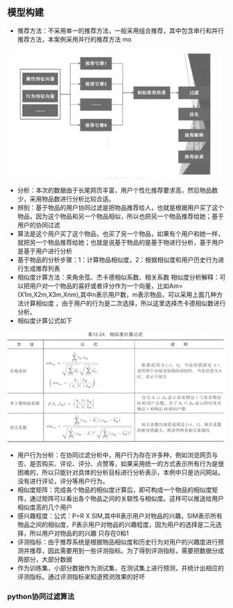 ## 模型构建
* 推荐方法：不采用单一的推荐方法，一般采用组合推荐，其中包含串行和并行推荐方法，本案例采用并行的推荐方法   mo                

![模型展示图](https://github.com/mkkeliping/graduationProject/blob/master/picture/%E6%A8%A1%E5%9E%8B%E5%9B%BE01.png)
* 分析：本次的数据由于长尾网页丰富，用户个性化推荐要求高，然后物品数少，采用物品数进行分析比较合适。
* 辨别：基于物品的用户协同过滤是把物品推荐给人，也就是根据用户买了这个物品，因为这个物品和另一个物品相似，所以也把另一个物品推荐给她；基于用户的协同过滤
* 算法是这个用户买了这个物品，也买了另一个物品，如果有个用户和她一样，就把另一个物品推荐给她；也就是说基于物品的是基于物进行分析，基于用户是基于用户进行分析
* 基于物品的分析步骤：1：计算物品相似度，2：根据相似度和用户历史行为进行生成推荐列表
* 相似度计算方法：夹角余弦、杰卡德相似系数、相关系数
相似度分析解释：可以把用户对一个物品的喜好或者评分作为一个向量，比如Am=(X1m,X2m,X3m,Xnm),其中n表示用户数，m表示物品，可以采用上面几种方法计算相似度
，由于用户的行为是二次选择，所以这里选择杰卡德相似数进行分析。
* 相似度计算公式如下                     

![相似度公式计算](https://github.com/mkkeliping/graduationProject/blob/master/picture/%E6%A8%A1%E5%9E%8B%E5%9B%BE02.png)
* 用户行为分析：在协同过滤分析中，用户行为存在许多种，例如浏览网页与否、是否购买、评论、评分、点赞等，如果采用统一的方式表示所有行为是很困难的，所以只能针对具体的分析目标进行分析表示，本例中只是访问网站，没有进行评论，评分等用户行为。
* 相似度矩阵：完成各个物品的相似度计算后，即可构成一个物品的相似度矩阵，通过矩阵可以看出各个物品之间的关联性与相似度。这样可以推送给用户相似度高的几个用户
* 感兴趣程度：公式：P=R X SIM,其中R表示用户对物品的兴趣，SIM表示所有物品之间的相似度，P表示用户对物品的兴趣程度，因为用户的选择是二元选择，所以用户对物品的的兴趣
只存在0和1
* 评测指标：由于推荐系统是根据物品相似度和历史行为对用户的兴趣度进行预测并推荐，因此需要用到一些评测指标。为了得到评测指标，需要把数据分成两部分，大部分数据
* 作为训练集，小部分数据作为测试集，在测试集上进行预测，并统计出相应的评测指标。通过评测指标来知道预测效果的好坏
### python协同过滤算法

